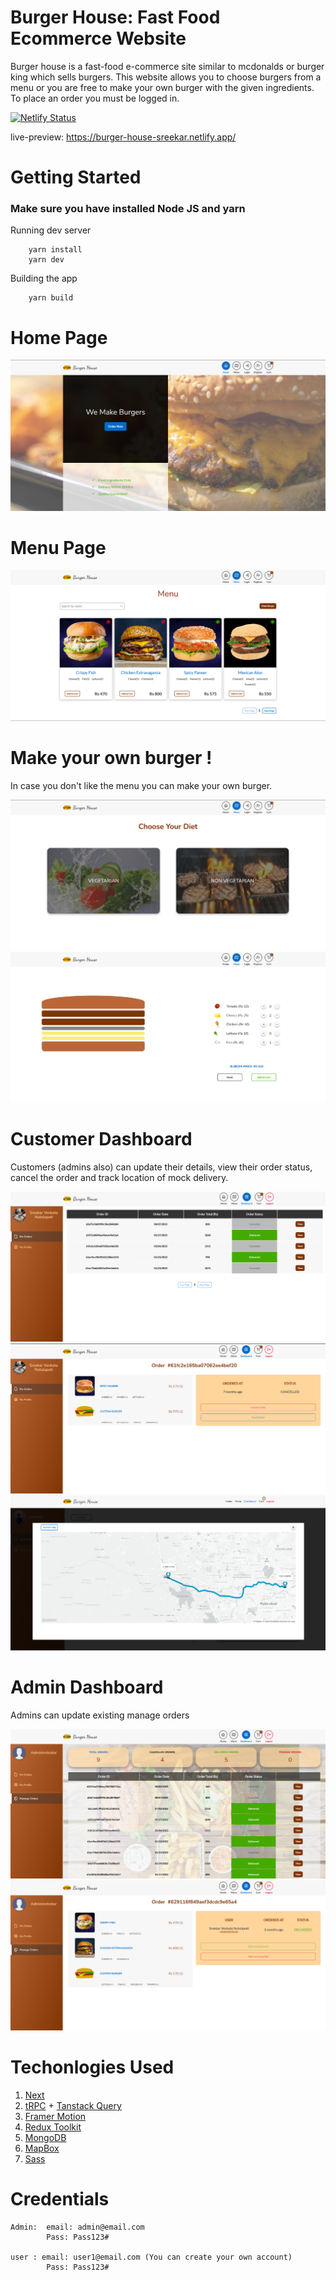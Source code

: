 # Burger House: Fast Food Ecommerce Website

Burger house is a fast-food e-commerce site similar to mcdonalds or burger king which sells burgers. This website allows you to choose burgers from a menu or you are free to make your own burger with the given ingredients. To place an order you must be logged in.

[![Netlify Status](https://api.netlify.com/api/v1/badges/1feafbfb-a66d-47c4-bdd3-e27ecd92d92c/deploy-status)](https://app.netlify.com/sites/burger-house-sreekar/deploys)

live-preview: https://burger-house-sreekar.netlify.app/

# Getting Started

### Make sure you have installed Node JS and yarn

Running dev server

        yarn install 
        yarn dev

Building the app

        yarn build


# Home Page

![](assets/home.png)

# Menu Page

![](assets/menu.png)

# Make your own burger !

In case you don't like the menu you can make your own burger.

![](assets/make-1.png)
![](assets/make-2.png)

# Customer Dashboard

Customers (admins also) can update their details, view their order status, cancel the order and track location of mock delivery.

![](assets/customer-dashboard-1.png)
![](assets/customer-dashboard-2.png)
![](assets/customer-dashboard-3.png)

# Admin Dashboard

Admins can update existing manage orders

![](assets/admin-dashboard-1.png)
![](assets/admin-dashboard-2.png)

# Techonlogies Used

1. [Next](https://nextjs.org/)
2. [tRPC](https://trpc.io/) + [Tanstack Query](https://tanstack.com/query/v4/docs/react/overview)
4. [Framer Motion](https://www.framer.com/motion/)
5. [Redux Toolkit](https://redux-toolkit.js.org/)
6. [MongoDB](https://mongodb.com/)
7. [MapBox](https://www.mapbox.com/)
8. [Sass](https://sass-lang.com/)



# Credentials

    Admin:  email: admin@email.com
            Pass: Pass123#

    user : email: user1@email.com (You can create your own account)
            Pass: Pass123#
